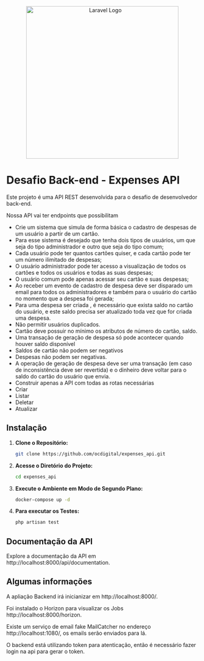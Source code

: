 <p align="center"><a href="https://laravel.com" target="_blank"><img src="https://raw.githubusercontent.com/laravel/art/master/logo-lockup/5%20SVG/2%20CMYK/1%20Full%20Color/laravel-logolockup-cmyk-red.svg" width="400" alt="Laravel Logo"></a></p>

# Desafio Back-end - Expenses API

Este projeto é uma API REST desenvolvida para o desafio de desenvolvedor back-end.


Nossa API vai ter endpoints que possibilitam

* Crie um sistema que simula de forma básica o cadastro de despesas de um usuário a partir de um cartão.
* Para esse sistema é desejado que tenha dois tipos de usuários, um que seja do tipo administrador e outro que seja do tipo comum;
* Cada usuário pode ter quantos cartões quiser, e cada cartão pode ter um número ilimitado de despesas;
* O usuário administrador pode ter acesso a visualização de todos os cartões e todos os usuários e todas as suas despesas;
* O usuário comum pode apenas acessar seu cartão e suas despesas;
* Ao receber um evento de cadastro de despesa deve ser disparado um email para todos os administradores e também para o usuário do cartão no momento que a despesa foi gerada;
* Para uma despesa ser criada , é necessário que exista saldo no cartão do usuário, e este saldo precisa ser atualizado toda vez que for criada uma despesa.
* Não permitir usuários duplicados.
* Cartão deve possuir no mínimo os atributos de número do cartão, saldo.
* Uma transação de geração de despesa só pode acontecer quando houver saldo disponível
* Saldos de cartão não podem ser negativos
* Despesas não podem ser negativas.
* A operação de geração de despesa deve ser uma transação (em caso de inconsistência deve ser revertida) e o dinheiro deve voltar para o saldo do cartão do usuário que envia.
* Construir apenas a API com todas as rotas necessárias
* Criar
* Listar
* Deletar
* Atualizar


## Instalação

1. **Clone o Repositório:**
    ```bash
    git clone https://github.com/ocdigital/expenses_api.git
    ```

2. **Acesse o Diretório do Projeto:**
    ```bash
    cd expenses_api
    ```

3. **Execute o Ambiente em Modo de Segundo Plano:**
    ```bash
    docker-compose up -d
    ```

4. **Para executar os Testes:**
    ```bash
    php artisan test
    ```

## Documentação da API

Explore a documentação da API em http://localhost:8000/api/documentation.

## Algumas informações

A apliação Backend irá inicianizar em http://localhost:8000/.

Foi instalado o Horizon para visualizar os Jobs http://localhost:8000/horizon.

Existe um serviço de email fake MailCatcher no endereço http://localhost:1080/, os emails serão enviados para lá.

O backend está utilizando token para atenticação, então é necessário fazer login na api
para gerar o token.
